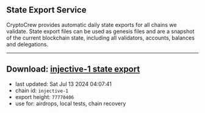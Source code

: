 ## State Export Service
CryptoCrew provides automatic daily state exports for all chains we validate. State export files can be used as genesis files and are a snapshot of the current blockchain state, including all validators, accounts, balances and delegations.

---
**Download: [injective-1 state export](https://dl-eu2.ccvalidators.com/SERVICE/injective/injective-1_export_77770406.json)**
---

- last updated: Sat Jul 13 2024 04:07:41
- chain id: `injective-1`
- export height: `77770406`
- use for: airdrops, local tests, chain recovery
